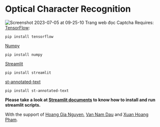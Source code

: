 # Optical Character Recognition
![Screenshot 2023-07-05 at 09-25-10 Trang web đọc Captcha](https://github.com/Lamminhtuan/OCR-with-Tensorflow/assets/79350128/caf4d03e-5f03-471e-ac26-5211d9915bf1)
Requires: 
<br>
[TensorFlow](https://www.tensorflow.org/): 
```
pip install tensorflow
```
[Numpy](https://numpy.org/)
```
pip install numpy
```
[Streamlit](https://streamlit.io/)
```
pip install streamlit
```
[st-annotated-text](https://github.com/tvst/st-annotated-text)
```
pip install st-annotated-text
```
<b>Please take a look at [Streamlit documents](https://docs.streamlit.io/) to know how to install and run streamlit scripts.</b>

With the support of [Hoang Gia Nguyen](https://github.com/HgThinker), [Van Nam Dau](https://github.com/dauvannam321) and [Xuan Hoang Pham](https://github.com/goldenspring6622).
